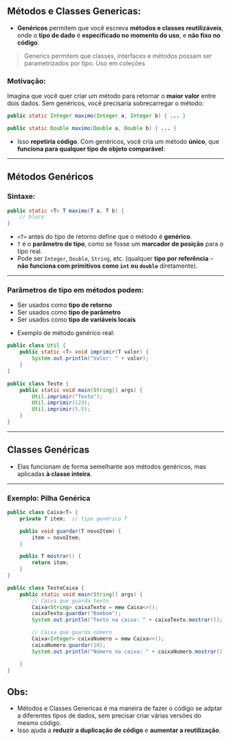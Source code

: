 ## Métodos e Classes Genericas:
- **Genéricos** permitem que você escreva **métodos e classes reutilizáveis**, onde o **tipo de dado** é **especificado no momento do uso**, e **não fixo no código**.
> Generics permitem que classes, interfaces e métodos possam ser parametrizados por tipo.
> Uso em coleções

###  Motivação: 
Imagina que você quer criar um método para retornar o **maior valor** entre dois dados. Sem genéricos, você precisaria sobrecarregar o método:

```java
public static Integer maximo(Integer a, Integer b) { ... }

public static Double maximo(Double a, Double b) { ... }
```

- Isso **repetiria código**. Com genéricos, você cria um método **único**, que **funciona para qualquer tipo de objeto comparável**:

---

## Métodos Genéricos

###  Sintaxe:

```java
public static <T> T maximo(T a, T b) {
    // bloco
}
```

* `<T>` antes do tipo de retorno define que o método é **genérico**.
* `T` é o **parâmetro de tipo**, como se fosse um **marcador de posição** para o tipo real.
* Pode ser `Integer`, `Double`, `String`, etc. (qualquer **tipo por referência** – **não funciona com primitivos como `int` ou `double`** diretamente).

---

### Parâmetros de tipo em métodos podem:

* Ser usados como **tipo de retorno**
* Ser usados como **tipo de parâmetro**
* Ser usados como **tipo de variáveis locais**

- Exemplo de método genérico real:

```java
public class Util {
    public static <T> void imprimir(T valor) {
        System.out.println("Valor: " + valor);
    }
}
```


```java
public class Teste {
    public static void main(String[] args) {
        Util.imprimir("Texto");
        Util.imprimir(123);
        Util.imprimir(5.5);
    }
}
```

---

## Classes Genéricas
- Elas funcionam de forma semelhante aos métodos genéricos, mas aplicadas **à classe inteira**.

---

### Exemplo: Pilha Genérica

```java
public class Caixa<T> {
    private T item;  // tipo genérico T

    public void guardar(T novoItem) {
        item = novoItem;
    }

    public T mostrar() {
        return item;
    }
}

```

```java
public class TesteCaixa {
    public static void main(String[] args) {
        // Caixa que guarda texto
        Caixa<String> caixaTexto = new Caixa<>();
        caixaTexto.guardar("Bombom");
        System.out.println("Texto na caixa: " + caixaTexto.mostrar());

        // Caixa que guarda número
        Caixa<Integer> caixaNumero = new Caixa<>();
        caixaNumero.guardar(10);
        System.out.println("Número na caixa: " + caixaNumero.mostrar());

    }
}

```

## Obs:
- Métodos e Classes Genericas é ma maneira de fazer o código se adptar a diferentes tipos de dados, sem precisar criar várias versões do mesmo código.
- Isso ajuda a **reduzir a duplicação de código** e **aumentar a reutilização**.